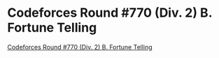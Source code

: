 # Codeforces Round #770 (Div. 2) B. Fortune Telling
[Codeforces Round #770 (Div. 2) B. Fortune Telling](https://aiwithcloud.com/2022/09/19/codeforces_round_770_div-_2_b-_fortune_telling/)